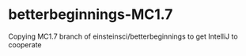 # betterbeginnings-MC1.7
Copying MC1.7 branch of einsteinsci/betterbeginnings to get IntelliJ to cooperate
